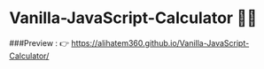 # Vanilla-JavaScript-Calculator 👩‍💻
###Preview : 👉 https://alihatem360.github.io/Vanilla-JavaScript-Calculator/
